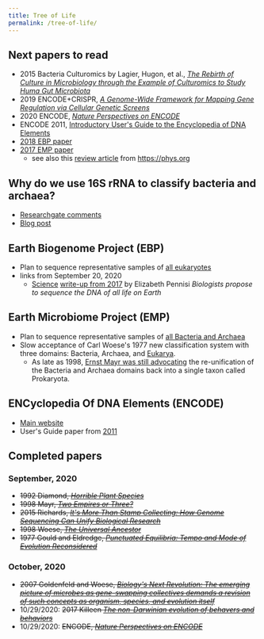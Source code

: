 ```yaml
---
title: Tree of Life
permalink: /tree-of-life/
---
```



## Next papers to read
* 2015 Bacteria Culturomics by Lagier, Hugon, et al., [*The Rebirth of Culture in Microbiology through the Example of Culturomics to Study Huma Gut Microbiota*](https://www.ncbi.nlm.nih.gov/pmc/articles/PMC4284300/)
* 2019 ENCODE+CRISPR, [*A Genome-Wide Framework for Mapping Gene Regulation via Cellular Genetic Screens*](https://pubmed.ncbi.nlm.nih.gov/30612741/)
* 2020 ENCODE, [*Nature Perspectives on ENCODE*](https://www.nature.com/articles/s41586-020-2449-8)
* ENCODE 2011, [Introductory User's Guide to the Encyclopedia of DNA Elements](https://journals.plos.org/plosbiology/article?id=10.1371/journal.pbio.1001046)
* [2018 EBP paper](https://www.pnas.org/content/115/17/4325)
* [2017 EMP paper](https://www.nature.com/articles/nature24621)
	* see also this [review article](https://phys.org/news/2017-11-earth-microbiome.html) from https://phys.org


## Why do we use 16S rRNA to classify bacteria and archaea?
* [Researchgate comments](https://www.researchgate.net/post/Why_do_we_choose_16S_rRNA_instead_of_others_to_identify_microorganisms)
* [Blog post](https://www.cd-genomics.com/blog/16s-rrna-one-of-the-most-important-rrnas/)

## Earth Biogenome Project (EBP)
* Plan to sequence representative samples of [all eukaryotes](https://www.earthbiogenome.org)
* links from September 20, 2020
	* <a href="https://en.wikipedia.org/wiki/Science_(journal)">Science</a> [write-up from 2017](https://www.sciencemag.org/news/2017/02/biologists-propose-sequence-dna-all-life-earth) by Elizabeth Pennisi *Biologists propose to sequence the DNA of all life on Earth*



## Earth Microbiome Project (EMP)
* Plan to sequence representative samples of [all Bacteria and Archaea](https://press.igsb.anl.gov/earthmicrobiome/)
* Slow acceptance of Carl Woese's 1977 new classification system with three domains: Bacteria, Archaea, and <a href="https://en.wikipedia.org/wiki/Kingdom_(biology)#Eukaryotic_supergroups">Eukarya</a>.
	* As late as 1998, [Ernst Mayr was still advocating](https://www.pnas.org/content/95/17/9720) the re-unification of the Bacteria and Archaea domains back into a single taxon called Prokaryota.

## ENCyclopedia Of DNA Elements (ENCODE)
* [Main website](https://www.encodeproject.org)
* User's Guide paper from [2011](https://journals.plos.org/plosbiology/article?id=10.1371/journal.pbio.1001046)

## Completed papers
### September, 2020
* <del>1992 Diamond, [*Horrible Plant Species*](https://www.nature.com/articles/360627a0.pdf?origin=ppub)</del>
* <del>1998 Mayr, [*Two Empires or Three?*](https://www.pnas.org/content/95/17/9720)</del>
* <del> 2015 Richards, [*It's More Than Stamp Collecting: How Genome Sequencing Can Unify Biological Research*](https://www.ncbi.nlm.nih.gov/pmc/articles/PMC4490122/)</del>
* <del>1998 Woese, [*The Universal Ancestor*](https://www.pnas.org/content/95/12/6854)</del>
* <del>1977 Gould and Eldredge, [*Punctuated Equilibria: Tempo and Mode of Evolution Reconsidered*](https://websites.pmc.ucsc.edu/~pkoch/EART_206/09-0120/Supplemental/Gould%20&%20Eldredge%2077%20Paleobio.pdf)</del>

### October, 2020
* <del>2007 Goldenfeld and Woese, [*Biology's Next Revolution: The emerging picture of microbes as gene-swapping collectives demands a revision of such concepts as organism, species, and evolution itself*](https://www.nature.com/articles/445369a)</del>
* 10/29/2020: <del>2017 Killeen [*The non-Darwinian evolution of behavers and behaviors*](https://www.researchgate.net/publication/322143232_The_non-Darwinian_evolution_of_behavers_and_behaviors)</del>
* 10/29/2020: <del>ENCODE, [*Nature Perspectives on ENCODE*](https://www.nature.com/articles/s41586-020-2449-8)</del>
